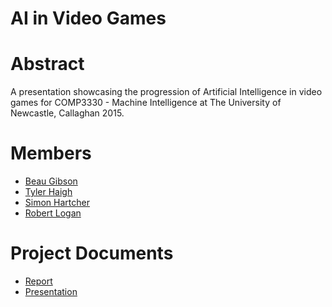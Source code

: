 AI in Video Games
=================

# Abstract #

A presentation showcasing the progression of Artificial Intelligence in video games for COMP3330 - Machine Intelligence at The University of Newcastle, Callaghan 2015.

# Members #

* [Beau Gibson](https://github.com/andrewhoffman)
* [Tyler Haigh](https://github.com/TylerHaigh)
* [Simon Hartcher](https://github.com/deevus)
* [Robert Logan](https://github.com/rblogan78)

# Project Documents

* [Report](https://github.com/Aggregates/AI-in-Games/blob/master/Machine%20Intel%20HiPhi%20Report.md)
* [Presentation](https://docs.google.com/presentation/d/1LOLxUUffy_dIAETy8nvu-Xp1eM63_2cnVMOKhUMDR_8/edit?usp=sharing)